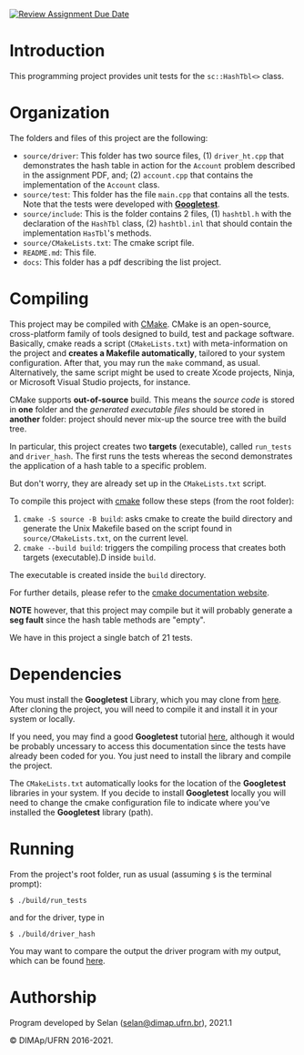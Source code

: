 [![Review Assignment Due Date](https://classroom.github.com/assets/deadline-readme-button-24ddc0f5d75046c5622901739e7c5dd533143b0c8e959d652212380cedb1ea36.svg)](https://classroom.github.com/a/9IeHBkGS)
# Introduction

This programming project provides unit tests for the `sc::HashTbl<>` class.

# Organization

The folders and files of this project are the following:

* `source/driver`: This folder has two source files, (1) `driver_ht.cpp` that demonstrates the hash table in action for the `Account` problem described in the assignment PDF, and; (2) `account.cpp` that contains the implementation of the `Account` class.
* `source/test`: This folder has the file `main.cpp` that contains all the tests. Note that the tests were developed with [**Googletest**](https://github.com/google/googletest).
* `source/include`: This is the folder contains 2 files, (1) `hashtbl.h` with the declaration of the `HashTbl` class, (2) `hashtbl.inl` that should contain the implementation `HasTbl`'s methods.
* `source/CMakeLists.txt`: The cmake script file.
* `README.md`: This file.
* `docs`: This folder has a pdf describing the list project.

# Compiling

This project may be compiled with [CMake](https://cmake.org). CMake is an open-source, cross-platform family of tools designed to build, test and package software. Basically, cmake reads a script (`CMakeLists.txt`) with meta-information on the project and **creates a Makefile automatically**, tailored to your system configuration.
After that, you may run the `make` command, as usual.
Alternatively, the same script might be used to create Xcode projects, Ninja, or Microsoft Visual Studio projects, for instance.

CMake supports **out-of-source** build. This means the _source code_ is stored in **one** folder and the _generated executable files_ should be stored in **another** folder: project should never mix-up the source tree with the build tree.

In particular, this project creates two  **targets** (executable), called `run_tests` and `driver_hash`. The first runs the tests whereas the second demonstrates the application of a hash table to a specific problem.

But don't worry, they are already set up in the `CMakeLists.txt` script.

To compile this project with [cmake](https://cmake.org) follow these steps (from the root folder):

1. `cmake -S source -B build`:  asks cmake to create the build directory and generate the Unix Makefile based on the script found in `source/CMakeLists.txt`, on the current level.
3. `cmake --build build`: triggers the compiling process that creates both targets (executable).D inside `build`.

The executable is created inside the `build` directory.

For further details, please refer to the [cmake documentation website](https://cmake.org/cmake/help/v3.14/manual/cmake.1.html).

**NOTE** however, that this project may compile but it will probably generate a **seg fault** since the hash table methods are "empty".

We have in this project a single batch of 21 tests.

# Dependencies

You must install the **Googletest** Library, which you may clone from [here](https://github.com/google/googletest).
After cloning the project, you will need to compile it and install it in your system or locally.

If you need, you may find a good **Googletest** tutorial [here](https://google.github.io/googletest/primer.html), although it would be probably uncessary to access this documentation since the tests have already been coded for you. You just need to install the library and compile the project.

The `CMakeLists.txt` automatically looks for the location of the **Googletest** libraries in your system. If you decide to install **Googletest** locally you will need to change the cmake configuration file to indicate where you've installed the **Googletest** library (path).

# Running

From the project's root folder, run as usual (assuming `$` is the terminal prompt):

```
$ ./build/run_tests
```
and for the driver, type in

```
$ ./build/driver_hash
```

You may want to compare the output the driver program with my output, which can be found [here](docs/output_driver.txt).

# Authorship

Program developed by Selan (<selan@dimap.ufrn.br>), 2021.1

&copy; DIMAp/UFRN 2016-2021.

